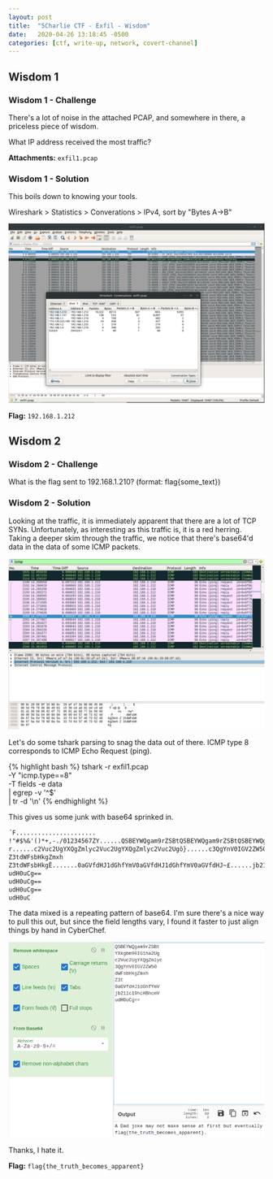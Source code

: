 ```yaml
---
layout: post
title:  "5Charlie CTF - Exfil - Wisdom"
date:   2020-04-26 13:18:45 -0500
categories: [ctf, write-up, network, covert-channel]
---
```


## Wisdom 1

### Wisdom 1 - Challenge

There's a lot of noise in the attached PCAP, and somewhere in there, a priceless piece of wisdom.

What IP address received the most traffic?

**Attachments:** `exfil1.pcap`

### Wisdom 1 - Solution

This boils down to knowing your tools.

Wireshark > Statistics > Converations > IPv4, sort by "Bytes A->B"

![Wireshark statistics sorted by traffic bytes](/assets/images/exfil_wisdom_statistics.png)

**Flag:** `192.168.1.212`

## Wisdom 2

### Wisdom 2 - Challenge

What is the flag sent to 192.168.1.210? (format: flag{some_text})

### Wisdom 2 - Solution

Looking at the traffic, it is immediately apparent that there are a lot of TCP SYNs.
Unfortunately, as interesting as this traffic is, it is a red herring.
Taking a deeper skim through the traffic, we notice that there's base64'd data in the data of some ICMP packets.

![Wireshark filtered to 192.168.1.210](/assets/images/exfil_wisdom_icmp.png)

Let's do some tshark parsing to snag the data out of there. ICMP type 8 corresponds to ICMP Echo Request (ping).

{% highlight bash %}
tshark -r exfil1.pcap \
-Y "icmp.type==8" \
-T fields -e data \
| egrep -v '^$' \
| tr -d '\n'
{% endhighlight %}

This gives us some junk with base64 sprinked in.

``` text
´F...................... !"#$%&'()*+,-./01234567ZY......QSBEYWQgam9rZSBtQSBEYWQgam9rZSBtQSBEYWQgRf......YXkgbm90IG1ha2UgYXkgbm90IG1ha2UgYXkgbm90 r......c2Vuc2UgYXQgZmlyc2Vuc2UgYXQgZmlyc2Vuc2Ugô}......c3QgYnV0IGV2ZW50c3QgYnV0IGV2ZW50c3QgYnV0P.......dWFsbHkgZmxh
Z3tdWFsbHkgZmxh
Z3tdWFsbHkgË.......0aGVfdHJ1dGhfYmV0aGVfdHJ1dGhfYmV0aGVfdHJ~£......jb21lc19hcHBhcmVjb21lc19hcHBhcmVjb21lc199°......g==
udH0uCg==
udH0uCg==
udH0uCg==
udH0uC
```

The data mixed is a repeating pattern of base64.
I'm sure there's a nice way to pull this out, but since the field lengths vary, I found it faster to just align things by hand in CyberChef.

![CyberChef analysis of a terrible pun](/assets/images/exfil_wisdom_chef.png)

Thanks, I hate it.

**Flag:** `flag{the_truth_becomes_apparent}`
